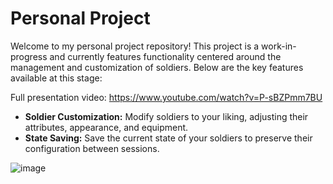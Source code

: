 # Personal Project

Welcome to my personal project repository! This project is a work-in-progress and currently features functionality centered around the management and customization of soldiers. Below are the key features available at this stage:

Full presentation video: https://www.youtube.com/watch?v=P-sBZPmm7BU

- **Soldier Customization:** Modify soldiers to your liking, adjusting their attributes, appearance, and equipment.
- **State Saving:** Save the current state of your soldiers to preserve their configuration between sessions.

![image](https://github.com/adriguerre/CatalystProject/assets/80314265/826193e7-21c1-4b40-a6f0-b6bdb9463689)
